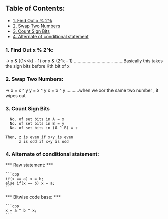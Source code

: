 ## Table of Contents:
- [1. Find Out x % 2^k](#1-find-out-x-mod-2-k)
- [2. Swap Two Numbers](#2-swap-two-numbers)
- [3. Count Sign Bits](#3-count-sign-bits)
- [4. Alternate of conditional statement](#4-alternate-of-conditional-statement)



### 1. Find Out x % 2^k:
  -> x & ((1<<k) - 1)   or x & (2^k - 1)
.......................................Basically this takes the sign bits before Kth bit of x


### 2. Swap Two Numbers:
 -> x = x ^ y
    y = x ^ y
    x = x ^ y ..........when we xor the same two number , it wipes out


### 3. Count Sign Bits

      No. of set bits in A = x
      No. of set bits in B = y
      No. of set bits in (A ^ B) = z

    Then, z is even if x+y is even
          z is odd if x+y is odd



### 4. Alternate of conditional statement:

  *** Raw statement: ***

    ```cpp
    if(x == a) x = b;
    else if(x == b) x = a;
    ```
  *** Bitwise code base: ***

    ```cpp
    x = a ^ b ^ x;
    ```